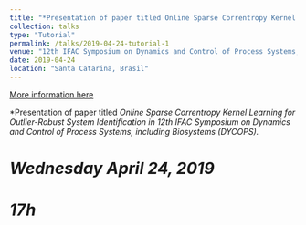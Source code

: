 ```yaml
---
title: "*Presentation of paper titled Online Sparse Correntropy Kernel Learning for Outlier-Robust System Identification*"
collection: talks
type: "Tutorial"
permalink: /talks/2019-04-24-tutorial-1
venue: "12th IFAC Symposium on Dynamics and Control of Process Systems, including Biosystems"
date: 2019-04-24
location: "Santa Catarina, Brasil"
---
```


[More information here](http://dycopscab2019.sites.ufsc.br/)

*Presentation of paper titled *Online Sparse Correntropy Kernel Learning for Outlier-Robust System Identification in 12th IFAC Symposium on Dynamics and Control of Process Systems, including Biosystems (DYCOPS).*

# *Wednesday April 24, 2019*
# *17h*


